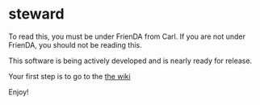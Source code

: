 steward
=======
To read this, you must be under FrienDA from Carl. If you are not under FrienDA, you should not be reading this.

This software is being actively developed and is nearly ready for release.

Your first step is to go to the [the wiki](TheThingSystem/steward/wiki)

Enjoy!
